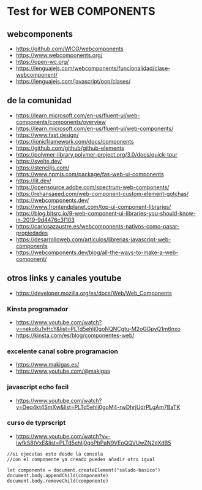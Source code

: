 # Test for WEB COMPONENTS

## webcomponents
- https://github.com/WICG/webcomponents
- https://www.webcomponents.org/
- https://open-wc.org/
- https://lenguajejs.com/webcomponents/funcionalidad/clase-webcomponent/
- https://lenguajejs.com/javascript/oop/clases/



## de la comunidad
- https://learn.microsoft.com/en-us/fluent-ui/web-components/components/overview
- https://learn.microsoft.com/en-us/fluent-ui/web-components/
- https://www.fast.design/
- https://ionicframework.com/docs/components
- https://github.com/github/github-elements
- https://polymer-library.polymer-project.org/3.0/docs/quick-tour
- https://svelte.dev/
- https://stenciljs.com/
- https://www.npmjs.com/package/fas-web-ui-components
- https://lit.dev/
- https://opensource.adobe.com/spectrum-web-components/
- https://rehansaeed.com/web-component-custom-element-gotchas/
- https://webcomponents.dev/
- https://www.frontendplanet.com/top-ui-component-libraries/
- https://blog.bitsrc.io/9-web-component-ui-libraries-you-should-know-in-2019-9d4476c3f103
- https://carlosazaustre.es/webcomponents-nativos-como-pasar-propiedades
- https://desarrolloweb.com/articulos/librerias-javascript-web-components
- https://webcomponents.dev/blog/all-the-ways-to-make-a-web-component/

## otros links y canales youtube
- https://developer.mozilla.org/es/docs/Web/Web_Components
### Kinsta programador
- https://www.youtube.com/watch?v=neko6u1vHcY&list=PLTd5ehIj0goNQNCgtu-M2oGGpyQ1m6nxo
- https://kinsta.com/es/blog/componentes-web/

### excelente canal sobre programacion
- https://www.makigas.es/
- https://www.youtube.com/@makigas
### javascript echo facil
- https://www.youtube.com/watch?v=Deq4kt4SmXw&list=PLTd5ehIj0goM4-rwDhrjUdrPLgAm7BaTK 

### curso de typrscript
- https://www.youtube.com/watch?v=-iwfkS8tVxE&list=PLTd5ehIj0goPbPaN9VEoQQVUwZN2eXdB5

```
//si ejecutas esto desde la consola
//con el componente ya creado puedes añadir otro igual

let componente = document.createElement("saludo-basico")
document.body.appendChild(componente)
document.body.removeChild(componente)

```